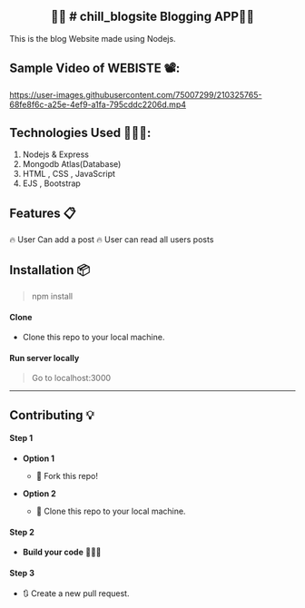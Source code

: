 <h2 align="center">✍🏽 # chill_blogsite Blogging APP👨‍💻</h2>

<p>This is the blog Website made using Nodejs.</p>

## Sample Video of WEBISTE  📽️:




https://user-images.githubusercontent.com/75007299/210325765-68fe8f6c-a25e-4ef9-a1fa-795cddc2206d.mp4







## Technologies Used 👨🏽‍💻:
1. Nodejs & Express
2. Mongodb Atlas(Database)
3. HTML , CSS , JavaScript
4. EJS , Bootstrap


## Features 📋
🔥 User Can add  a post
🔥 User can read all users posts



## Installation 📦

>npm install 

#### Clone

- Clone this repo to your local machine.

#### Run server locally

> Go to localhost:3000





----

## Contributing 💡


#### Step 1

- **Option 1**
    - 🍴 Fork this repo!

- **Option 2**
    - 👯 Clone this repo to your local machine.


#### Step 2

- **Build your code** 🔨🔨🔨

#### Step 3

- 🔃 Create a new pull request.








